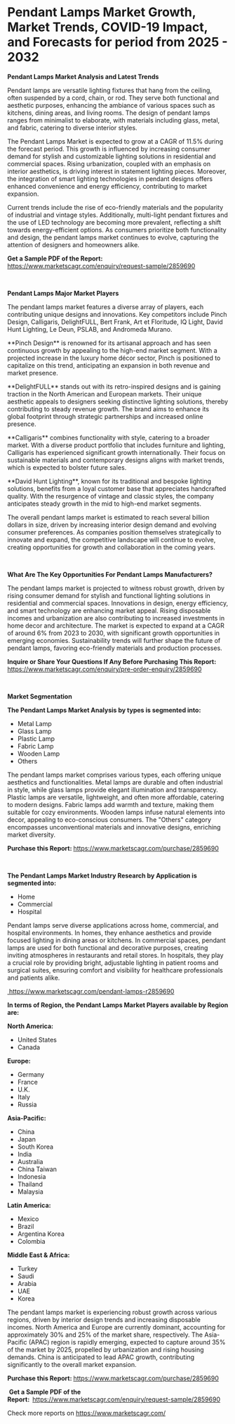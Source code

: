 <p><h1>Pendant Lamps Market Growth, Market Trends, COVID-19 Impact, and Forecasts for period from 2025 - 2032</h1></p><p><strong>Pendant Lamps Market Analysis and Latest Trends</strong></p>
<p><p>Pendant lamps are versatile lighting fixtures that hang from the ceiling, often suspended by a cord, chain, or rod. They serve both functional and aesthetic purposes, enhancing the ambiance of various spaces such as kitchens, dining areas, and living rooms. The design of pendant lamps ranges from minimalist to elaborate, with materials including glass, metal, and fabric, catering to diverse interior styles.</p><p>The Pendant Lamps Market is expected to grow at a CAGR of 11.5% during the forecast period. This growth is influenced by increasing consumer demand for stylish and customizable lighting solutions in residential and commercial spaces. Rising urbanization, coupled with an emphasis on interior aesthetics, is driving interest in statement lighting pieces. Moreover, the integration of smart lighting technologies in pendant designs offers enhanced convenience and energy efficiency, contributing to market expansion.</p><p>Current trends include the rise of eco-friendly materials and the popularity of industrial and vintage styles. Additionally, multi-light pendant fixtures and the use of LED technology are becoming more prevalent, reflecting a shift towards energy-efficient options. As consumers prioritize both functionality and design, the pendant lamps market continues to evolve, capturing the attention of designers and homeowners alike.</p></p>
<p><strong>Get a Sample PDF of the Report:&nbsp;</strong> <a href="https://www.marketscagr.com/enquiry/request-sample/2859690?utm_campaign=2468&utm_medium=2&utm_source=Github&utm_content=ia&utm_term=12032025&utm_id=pendant-lamps">https://www.marketscagr.com/enquiry/request-sample/2859690</a></p>
<p>&nbsp;</p>
<p><strong>Pendant Lamps Major Market Players</strong></p>
<p><p>The pendant lamps market features a diverse array of players, each contributing unique designs and innovations. Key competitors include Pinch Design, Calligaris, DelightFULL, Bert Frank, Art et Floritude, IQ Light, David Hunt Lighting, Le Deun, PSLAB, and Andromeda Murano.</p><p>**Pinch Design** is renowned for its artisanal approach and has seen continuous growth by appealing to the high-end market segment. With a projected increase in the luxury home décor sector, Pinch is positioned to capitalize on this trend, anticipating an expansion in both revenue and market presence.</p><p>**DelightFULL** stands out with its retro-inspired designs and is gaining traction in the North American and European markets. Their unique aesthetic appeals to designers seeking distinctive lighting solutions, thereby contributing to steady revenue growth. The brand aims to enhance its global footprint through strategic partnerships and increased online presence.</p><p>**Calligaris** combines functionality with style, catering to a broader market. With a diverse product portfolio that includes furniture and lighting, Calligaris has experienced significant growth internationally. Their focus on sustainable materials and contemporary designs aligns with market trends, which is expected to bolster future sales.</p><p>**David Hunt Lighting**, known for its traditional and bespoke lighting solutions, benefits from a loyal customer base that appreciates handcrafted quality. With the resurgence of vintage and classic styles, the company anticipates steady growth in the mid to high-end market segments.</p><p>The overall pendant lamps market is estimated to reach several billion dollars in size, driven by increasing interior design demand and evolving consumer preferences. As companies position themselves strategically to innovate and expand, the competitive landscape will continue to evolve, creating opportunities for growth and collaboration in the coming years.</p></p>
<p>&nbsp;</p>
<p><strong>What Are The Key Opportunities For Pendant Lamps Manufacturers?</strong></p>
<p><p>The pendant lamps market is projected to witness robust growth, driven by rising consumer demand for stylish and functional lighting solutions in residential and commercial spaces. Innovations in design, energy efficiency, and smart technology are enhancing market appeal. Rising disposable incomes and urbanization are also contributing to increased investments in home decor and architecture. The market is expected to expand at a CAGR of around 6% from 2023 to 2030, with significant growth opportunities in emerging economies. Sustainability trends will further shape the future of pendant lamps, favoring eco-friendly materials and production processes.</p></p>
<p><strong>Inquire or Share Your Questions If Any Before Purchasing This Report:</strong> <a href="https://www.marketscagr.com/enquiry/pre-order-enquiry/2859690?utm_campaign=2468&utm_medium=2&utm_source=Github&utm_content=ia&utm_term=12032025&utm_id=pendant-lamps">https://www.marketscagr.com/enquiry/pre-order-enquiry/2859690</a></p>
<p>&nbsp;</p>
<p><strong>Market Segmentation</strong></p>
<p><strong>The Pendant Lamps Market Analysis by types is segmented into:</strong></p>
<p><ul><li>Metal Lamp</li><li>Glass Lamp</li><li>Plastic Lamp</li><li>Fabric Lamp</li><li>Wooden Lamp</li><li>Others</li></ul></p>
<p><p>The pendant lamps market comprises various types, each offering unique aesthetics and functionalities. Metal lamps are durable and often industrial in style, while glass lamps provide elegant illumination and transparency. Plastic lamps are versatile, lightweight, and often more affordable, catering to modern designs. Fabric lamps add warmth and texture, making them suitable for cozy environments. Wooden lamps infuse natural elements into decor, appealing to eco-conscious consumers. The "Others" category encompasses unconventional materials and innovative designs, enriching market diversity.</p></p>
<p><strong>Purchase this Report:&nbsp;</strong><a href="https://www.marketscagr.com/purchase/2859690?utm_campaign=2468&utm_medium=2&utm_source=Github&utm_content=ia&utm_term=12032025&utm_id=pendant-lamps">https://www.marketscagr.com/purchase/2859690</a></p>
<p>&nbsp;</p>
<p><strong>The Pendant Lamps Market Industry Research by Application is segmented into:</strong></p>
<p><ul><li>Home</li><li>Commercial</li><li>Hospital</li></ul></p>
<p><p>Pendant lamps serve diverse applications across home, commercial, and hospital environments. In homes, they enhance aesthetics and provide focused lighting in dining areas or kitchens. In commercial spaces, pendant lamps are used for both functional and decorative purposes, creating inviting atmospheres in restaurants and retail stores. In hospitals, they play a crucial role by providing bright, adjustable lighting in patient rooms and surgical suites, ensuring comfort and visibility for healthcare professionals and patients alike.</p></p>
<p><a href="https://www.marketscagr.com/pendant-lamps-r2859690?utm_campaign=2468&utm_medium=2&utm_source=Github&utm_content=ia&utm_term=12032025&utm_id=pendant-lamps">&nbsp;https://www.marketscagr.com/pendant-lamps-r2859690</a></p>
<p><strong>In terms of Region, the Pendant Lamps Market Players available by Region are:</strong></p>
<p>
    <p> <strong> North America: </strong>
        <ul>
            <li>United States</li>
            <li>Canada</li>
        </ul>
        </p> 
    <p> <strong> Europe: </strong>
        <ul>
            <li>Germany</li>
            <li>France</li>
            <li>U.K.</li>
            <li>Italy</li>
            <li>Russia</li>
        </ul>
        </p> 
    <p> <strong> Asia-Pacific: </strong>
        <ul>
            <li>China</li>
            <li>Japan</li>
            <li>South Korea</li>
            <li>India</li>
            <li>Australia</li>
            <li>China Taiwan</li>
            <li>Indonesia</li>
            <li>Thailand</li>
            <li>Malaysia</li>
        </ul>
        </p> 
    <p> <strong> Latin America: </strong>
        <ul>
            <li>Mexico</li>
            <li>Brazil</li>
            <li>Argentina Korea</li>
            <li>Colombia</li>
        </ul>
        </p> 
    <p> <strong> Middle East & Africa: </strong>
        <ul>
            <li>Turkey</li>
            <li>Saudi</li>
            <li>Arabia</li>
            <li>UAE</li>
            <li>Korea</li>
        </ul>
    </p>
    </p>
<p><p>The pendant lamps market is experiencing robust growth across various regions, driven by interior design trends and increasing disposable incomes. North America and Europe are currently dominant, accounting for approximately 30% and 25% of the market share, respectively. The Asia-Pacific (APAC) region is rapidly emerging, expected to capture around 35% of the market by 2025, propelled by urbanization and rising housing demands. China is anticipated to lead APAC growth, contributing significantly to the overall market expansion.</p></p>
<p><strong>Purchase this Report: </strong><a href="https://www.marketscagr.com/purchase/2859690?utm_campaign=2468&utm_medium=2&utm_source=Github&utm_content=ia&utm_term=12032025&utm_id=pendant-lamps">https://www.marketscagr.com/purchase/2859690</a></p>
<p>&nbsp;<strong>Get a Sample PDF of the Report:&nbsp;&nbsp;</strong><a href="https://www.marketscagr.com/enquiry/request-sample/2859690?utm_campaign=2468&utm_medium=2&utm_source=Github&utm_content=ia&utm_term=12032025&utm_id=pendant-lamps">https://www.marketscagr.com/enquiry/request-sample/2859690</a></p>
<p><strong></strong></p>
<p>Check more reports on <a href="https://www.marketscagr.com/?utm_campaign=2468&utm_medium=2&utm_source=Github&utm_content=ia&utm_term=12032025&utm_id=pendant-lamps">https://www.marketscagr.com/</a></p>